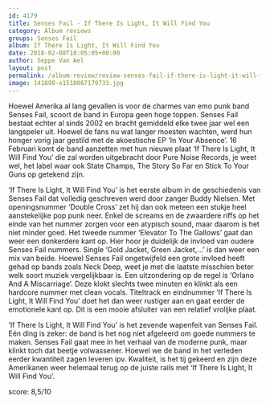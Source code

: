 ```yaml
---
id: 4179
title: Senses Fail - If There Is Light, It Will Find You
category: Album reviews
groups: Senses Fail
album: If There Is Light, It Will Find You
date: 2018-02-08T18:05:05+00:00
author: Seppe Van Ael
layout: post
permalink: /album-review/review-senses-fail-if-there-is-light-it-will-find-you/
image: 141898-e1518087179733.jpg
---
```

Hoewel Amerika al lang gevallen is voor de charmes van emo punk band Senses Fail, scoort de band in Europa geen hoge toppen. Senses Fail bestaat echter al sinds 2002 en bracht gemiddeld elke twee jaar wel een langspeler uit. Hoewel de fans nu wat langer moesten wachten, werd hun honger vorig jaar gestild met de akoestische EP ‘In Your Absence’. 16 Februari komt de band aanzetten met hun nieuwe plaat ‘If There Is Light, It Will Find You’ die zal worden uitgebracht door Pure Noise Records, je weet wel, het label waar ook State Champs, The Story So Far en Stick To Your Guns op getekend zijn.

‘If There Is Light, It Will Find You’ is het eerste album in de geschiedenis van Senses Fail dat volledig geschreven werd door zanger Buddy Nielsen. Met openingsnummer ‘Double Cross’ zet hij dan ook meteen een stukje heel aanstekelijke pop punk neer. Enkel de screams en de zwaardere riffs op het einde van het nummer zorgen voor een atypisch sound, maar daarom is het niet minder goed. Het tweede nummer ‘Elevator To The Gallows’ gaat dan weer een donkerdere kant op. Hier hoor je duidelijk de invloed van oudere Senses Fail nummers. Single ‘Gold Jacket, Green Jacket,…’ is dan weer een mix van beide. Hoewel Senses Fail ongetwijfeld een grote invloed heeft gehad op bands zoals Neck Deep, weet je met die laatste misschien beter welk soort muziek vergelijkbaar is. Een uitzondering op de regel is ‘Orlano And A Miscarriage’. Deze klokt slechts twee minuten en klinkt als een hardcore nummer met clean vocals. Titeltrack en eindnummer ‘If There Is Light, It Will Find You’ doet het dan weer rustiger aan en gaat eerder de emotionele kant op. Dit is een mooie afsluiter van een relatief vrolijke plaat.

‘If There Is Light, It Will Find You’ is het zevende wapenfeit van Senses Fail. Eén ding is zeker: de band is het nog niet afgeleerd om goede nummers te maken. Senses Fail gaat mee in het verhaal van de moderne punk, maar klinkt toch dat beetje volwassener. Hoewel we de band in het verleden eerder kwantiteit zagen leveren ipv. Kwaliteit, is het tij gekeerd en zijn deze Amerikanen weer helemaal terug op de juiste rails met ‘If There Is Light, It Will Find You’.

score: 8,5/10
